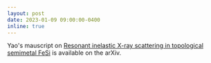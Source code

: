 ```yaml
---
layout: post
date: 2023-01-09 09:00:00-0400
inline: true
---
```


Yao's mauscript on [Resonant inelastic X-ray scattering in topological semimetal FeSi](/publications/#Shen2023resonant) is available on the arXiv.

